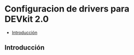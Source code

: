 Configuracion de drivers para DEVkit 2.0
=============
-	[Introducción](#introducción)








Introducción
------------
